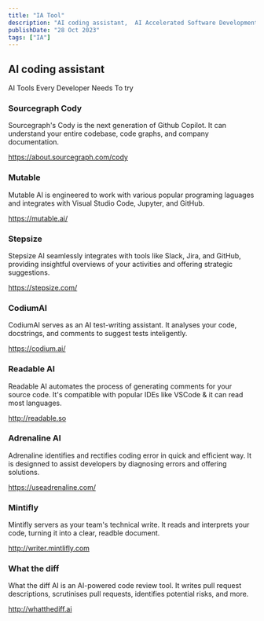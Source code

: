 ```yaml
---
title: "IA Tool"
description: "AI coding assistant,  AI Accelerated Software Development, AI suggested right inside your IDE."
publishDate: "28 Oct 2023"
tags: ["IA"]
---
```


## AI coding assistant

AI Tools Every Developer Needs To try

### Sourcegraph Cody

Sourcegraph's Cody is the next generation of Github Copilot. It can understand your entire codebase, code graphs, and company documentation.

https://about.sourcegraph.com/cody

### Mutable

Mutable AI is engineered to work with various popular programing laguages and integrates with Visual Studio Code, Jupyter, and GitHub.

https://mutable.ai/

### Stepsize

Stepsize AI seamlessly integrates with tools like Slack, Jira, and GitHub, providing insightful overviews of your activities and offering strategic suggestions.

https://stepsize.com/

### CodiumAI

CodiumAI serves as an AI test-writing assistant. It analyses your code, docstrings, and comments to suggest tests inteligently.

https://codium.ai/

### Readable AI

Readable AI automates the process of generating comments for your source code. It's compatible with popular IDEs like VSCode & it can read most languages.

http://readable.so

### Adrenaline AI

Adrenaline identifies and rectifies coding error in quick and efficient way. It is designned to assist developers by diagnosing errors and offering solutions.

https://useadrenaline.com/

### Mintifly

Mintifly servers as your team's technical write. It reads and interprets your code, turning it into a clear, readble document.

http://writer.mintlifly.com

### What the diff

What the diff AI is an AI-powered code review tool. It writes pull request descriptions, scrutinises pull requests, identifies potential risks, and more.

http://whatthediff.ai
